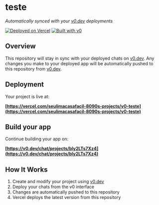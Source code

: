 # teste

*Automatically synced with your [v0.dev](https://v0.dev) deployments*

[![Deployed on Vercel](https://img.shields.io/badge/Deployed%20on-Vercel-black?style=for-the-badge&logo=vercel)](https://vercel.com/seulimacasafacil-8090s-projects/v0-teste)
[![Built with v0](https://img.shields.io/badge/Built%20with-v0.dev-black?style=for-the-badge)](https://v0.dev/chat/projects/bly2LTs7Xz4)

## Overview

This repository will stay in sync with your deployed chats on [v0.dev](https://v0.dev).
Any changes you make to your deployed app will be automatically pushed to this repository from [v0.dev](https://v0.dev).

## Deployment

Your project is live at:

**[https://vercel.com/seulimacasafacil-8090s-projects/v0-teste](https://vercel.com/seulimacasafacil-8090s-projects/v0-teste)**

## Build your app

Continue building your app on:

**[https://v0.dev/chat/projects/bly2LTs7Xz4](https://v0.dev/chat/projects/bly2LTs7Xz4)**

## How It Works

1. Create and modify your project using [v0.dev](https://v0.dev)
2. Deploy your chats from the v0 interface
3. Changes are automatically pushed to this repository
4. Vercel deploys the latest version from this repository
